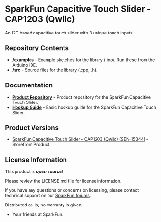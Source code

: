 SparkFun Capacitive Touch Slider - CAP1203 (Qwiic)
========================================

An I2C based capacitive touch slider with 3 unique touch inputs.

Repository Contents
------------------- 
* **/examples** - Example sketches for the library (.ino). Run these from the Arduino IDE.
* **/src** - Source files for the  library (.cpp, .h).

Documentation
--------------
* **[Product Repository](https://github.com/sparkfun/Qwiic_Capacitive_Touch_Slider_CAP1203)** - Product repository for the SparkFun Capacitive Touch Slider.
* **[Hookup Guide](https://learn.sparkfun.com/tutorials/sparkfun-capacitive-touch-slider-guide)** - Basic hookup guide for the SparkFun Capacitive Touch Slider.

Product Versions
----------------
* [SparkFun Capacitive Touch Slider - CAP1203 (Qwiic) (SEN-15344)](https://www.sparkfun.com/products/15344) - Storefront Product

License Information
-------------------

This product is _**open source**_! 

Please review the LICENSE.md file for license information. 

If you have any questions or concerns on licensing, please contact technical support on our [SparkFun forums](https://forum.sparkfun.com/viewforum.php?f=152).

Distributed as-is; no warranty is given.

- Your friends at SparkFun.
